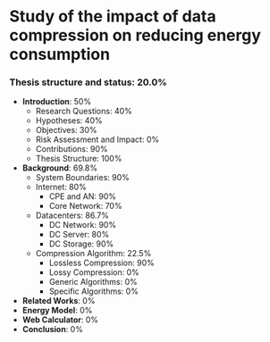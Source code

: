 # Study of the impact of data compression on reducing energy consumption

### Thesis structure and status: 20.0%

* **Introduction**: 50%
    - Research Questions: 40%
    - Hypotheses: 40%
    - Objectives: 30%
    - Risk Assessment and Impact: 0%
    - Contributions: 90%
    - Thesis Structure: 100%
* **Background**: 69.8%
    - System Boundaries: 90%
    - Internet: 80%
        - CPE and AN: 90%
        - Core Network: 70%
    - Datacenters: 86.7%
        - DC Network: 90%
        - DC Server: 80%
        - DC Storage: 90%
    - Compression Algorithm: 22.5%
        - Lossless Compression: 90%
        - Lossy Compression: 0%
        - Generic Algorithms: 0%
        - Specific Algorithms: 0%
* **Related Works**: 0%
* **Energy Model**: 0%
* **Web Calculator**: 0%
* **Conclusion**: 0%
